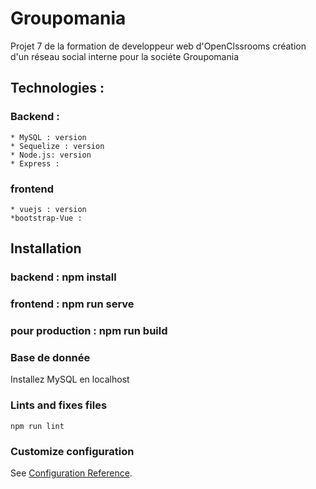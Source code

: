 # Groupomania
Projet 7 de la formation de developpeur web d'OpenClssrooms
création d'un réseau social interne pour la sociéte Groupomania

## Technologies : 
### Backend : 
    * MySQL : version
    * Sequelize : version
    * Node.js: version 
    * Express :

### frontend  
    * vuejs : version
    *bootstrap-Vue : 

## Installation
### backend : npm install
### frontend : npm run serve
### pour  production : npm run build

### Base de donnée 
Installez MySQL en localhost






### Lints and fixes files
```
npm run lint
```

### Customize configuration
See [Configuration Reference](https://cli.vuejs.org/config/).

